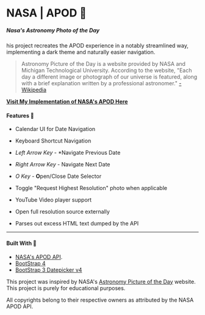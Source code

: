 # NASA | APOD 🚀
##### Nasa's Astronomy Photo of the Day

his project recreates the APOD experience in a notably streamlined way, implementing a dark theme and naturally easier navigation.

> Astronomy Picture of the Day is a website provided by NASA and Michigan Technological University. According to the website, "Each day a different image or photograph of our universe is featured, along with a brief explanation written by a professional astronomer."
[-Wikipedia](https://en.wikipedia.org/wiki/Astronomy_Picture_of_the_Day)


[**Visit My Implementation of NASA's APOD Here**](https://developerblue.github.io/NASA-Astronomy-Picture-of-the-Day/ "NASA Astronomy Picture of the Day")

#### Features 🚀
- Calendar UI for Date Navigation
- Keyboard Shortcut Navigation
 - *Left Arrow Key* - *Navigate Previous Date
 - *Right Arrow Key* - Navigate Next Date
 - *O Key* - **O**pen/Close Date Selector

- Toggle "Request Highest Resolution" photo when applicable
- YouTube Video player support
- Open full resolution source externally
- Parses out excess HTML text dumped by the API

----

#### Built With 🔧 
- [NASA's APOD API](https://api.nasa.gov/api.html#apod). 
- [BootStrap 4](https://getbootstrap.com/)
- [BootStrap 3 Datepicker v4](https://eonasdan.github.io/bootstrap-datetimepicker/)

This project was inspired by NASA's [Astronomy Picture of the Day](https://apod.nasa.gov/apod/) website. This project is purely for educational purposes.

All copyrights belong to their respective owners as attributed by the NASA APOD API.